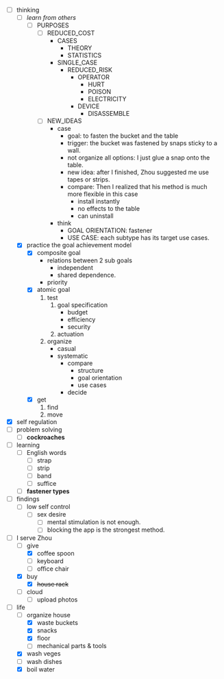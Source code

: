 - [ ] thinking
    - [ ] *learn from others*
        - [ ] PURPOSES
            - [ ] REDUCED_COST
                - CASES
                    - THEORY
                    - STATISTICS
                - SINGLE_CASE
                    - REDUCED_RISK
                        - OPERATOR
                            - HURT
                            - POISON
                            - ELECTRICITY
                        - DEVICE
                            - DISASSEMBLE
            - [ ] NEW_IDEAS
                - case
                    - goal: to fasten the bucket and the table
                    - trigger: the bucket was fastened by snaps sticky to a wall.
                    - not organize all options: I just glue a snap onto the table.
                    - new idea: after I finished, Zhou suggested me use tapes or strips.
                    - compare: Then I realized that his method is much more flexible in this case
                        - install instantly
                        - no effects to the table
                        - can uninstall
                - think
                    - GOAL ORIENTATION: fastener
                    - USE CASE: each subtype has its target use cases.
    - [x] practice the goal achievement model
        - [x] composite goal
            - relations between 2 sub goals
                - independent
                - shared dependence.
            - priority
        - [x] atomic goal
            1. test
                1. goal specification
                    - budget
                    - efficiency
                    - security
                2. actuation
            2. organize
                - casual
                - systematic
                    - compare
                        - structure
                        - goal orientation
                        - use cases
                    - decide
        - [x] get
            1. find
            2. move
- [x] self regulation
- [ ] problem solving
    - [ ] **cockroaches**
- [ ] learning
    - [ ] English words
        - [ ] strap
        - [ ] strip
        - [ ] band
        - [ ] suffice
    - [ ] **fastener types**
- [ ] findings
    - [ ] low self control
        - [ ] sex desire
            - [ ] mental stimulation is not enough.
            - [ ] blocking the app is the strongest method.
- [ ] I serve Zhou 
    - [ ] give
        - [x] coffee spoon
        - [ ] keyboard
        - [ ] office chair
    - [x] buy
        - [x] ~~house rack~~
    - [ ] cloud
        - [ ] upload photos
- [ ] life
    - [ ] organize house
        - [x] waste buckets
        - [x] snacks
        - [x] floor
        - [ ] mechanical parts & tools
    - [x] wash veges
    - [ ] wash dishes
    - [x] boil water